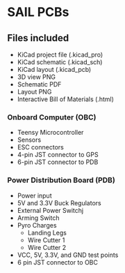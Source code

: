 # SAIL PCBs

## Files included
- KiCad project file (.kicad_pro)
- KiCad schematic (.kicad_sch) 
- KiCad layout (.kicad_pcb)
- 3D view PNG
- Schematic PDF
- Layout PNG
- Interactive Bill of Materials (.html)

### Onboard Computer (OBC)
- Teensy Microcontroller 
- Sensors
- ESC connectors
- 4-pin JST connector to GPS
- 6-pin JST connector to PDB

### Power Distribution Board (PDB)
- Power input
- 5V and 3.3V Buck Regulators
- External Power Switchj
- Arming Switch
- Pyro Charges
	- Landing Legs
	- Wire Cutter 1
	- Wire Cutter 2
- VCC, 5V, 3.3V, and GND test points
- 6 pin JST connector to OBC